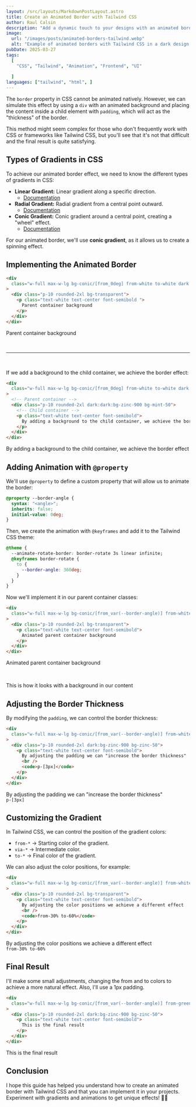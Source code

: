 ```yaml
---
layout: /src/layouts/MarkdownPostLayout.astro
title: Create an Animated Border with Tailwind CSS
author: Raul Calsin
description: "Add a dynamic touch to your designs with an animated border in Tailwind CSS. Learn how to use conic-gradient and animations to achieve an impressive visual effect. 🚀✨"
image:
  url: "/images/posts/animated-borders-tailwind.webp"
  alt: "Example of animated borders with Tailwind CSS in a dark design, featuring a vibrant color gradient background."
pubDate: 2025-03-27
tags:
  [
    "CSS", "Tailwind", "Animation", "Frontend", "UI"
   
  ]
languages: ["tailwind", "html", ]
---
```


The `border` property in CSS cannot be animated natively. However, we can simulate this effect by using a `div` with an animated background and placing the content inside a child element with `padding`, which will act as the "thickness" of the border.

This method might seem complex for those who don't frequently work with CSS or frameworks like Tailwind CSS, but you'll see that it's not that difficult and the final result is quite satisfying.

## Types of Gradients in CSS

To achieve our animated border effect, we need to know the different types of gradients in CSS:

- **Linear Gradient:** Linear gradient along a specific direction.
  - [Documentation](https://developer.mozilla.org/en-US/docs/Web/CSS/gradient/linear-gradient)
- **Radial Gradient:** Radial gradient from a central point outward.
  - [Documentation](https://developer.mozilla.org/en-US/docs/Web/CSS/gradient/radial-gradient)
- **Conic Gradient:** Conic gradient around a central point, creating a "wheel" effect.
  - [Documentation](https://developer.mozilla.org/en-US/docs/Web/CSS/gradient/conic-gradient)

For our animated border, we'll use **conic gradient**, as it allows us to create a spinning effect.

## Implementing the Animated Border

```html
<div
  class="w-full max-w-lg bg-conic/[from_0deg] from-white to-white dark:from-black via-green-400 dark:to-black  rounded-2xl p-px"
>
  <div class="p-10 rounded-2xl bg-transparent">
    <p class="text-white text-center font-semibold ">
      Parent container background
    </p>
  </div>
</div>
```

<div class="w-full max-w-lg bg-conic/[from_0deg] from-white to-white dark:from-black via-green-400 dark:to-black rounded-2xl p-px">
  <div class="p-10 rounded-2xl bg-transparent">
    <p class="text-white text-center font-semibold mt-8">
      Parent container background
    </p>
  </div>
</div>

<br>
<hr>
<br>

If we add a background to the child container, we achieve the border effect:

```html
<div
  class="w-full max-w-lg bg-conic/[from_0deg] from-white to-white dark:from-black via-green-400 dark:to-black rounded-2xl p-px"
>
  <!-- Parent container -->
  <div class="p-10 rounded-2xl dark:dark:bg-zinc-900 bg-mint-50">
    <!-- Child container -->
    <p class="text-white text-center font-semibold">
      By adding a background to the child container, we achieve the border effect
    </p>
  </div>
</div>
```

<div class="w-full max-w-lg bg-conic/[from_0deg] from-white to-white dark:from-black via-green-400 dark:to-black rounded-2xl p-px">
  <div class="p-10 rounded-2xl dark:bg-zinc-900 bg-zinc-50">
    <p class="text-white text-center font-semibold mt-8">
      By adding a background to the child container, we achieve the border effect 
    </p>
    
  </div>
</div>

## Adding Animation with `@property`

We'll use `@property` to define a custom property that will allow us to animate the border:

```css
@property --border-angle {
  syntax: "<angle>";
  inherits: false;
  initial-value: 0deg;
}
```

Then, we create the animation with `@keyframes` and add it to the Tailwind CSS theme:

```css
@theme {
  --animate-rotate-border: border-rotate 3s linear infinite;
  @keyframes border-rotate {
    to {
      --border-angle: 360deg;
    }
  }
}
```

Now we'll implement it in our parent container classes:

```html
<div
  class="w-full max-w-lg bg-conic/[from_var(--border-angle)] from-white to-white dark:from-black via-green-400 dark:to-black animate-rotate-border rounded-2xl p-px"
>
  <div class="p-10 rounded-2xl bg-transparent">
    <p class="text-white text-center font-semibold">
      Animated parent container background
    </p>
  </div>
</div>
```

<div
      class="w-full max-w-lg bg-conic/[from_var(--border-angle)] from-white to-white dark:from-black via-green-400 dark:to-black animate-rotate-border rounded-2xl p-px">
      <div class="p-10 rounded-2xl bg-transparent">
        <p class="text-white text-center font-semibold mt-8">
          Animated parent container background
        </p>
      </div>
    </div>

<br>

<div
      class="w-full max-w-lg bg-conic/[from_var(--border-angle)] from-white to-white dark:from-black via-green-400 dark:to-black animate-rotate-border rounded-2xl p-px"
    >
      <div class="p-10 rounded-2xl dark:bg-zinc-900 bg-zinc-50">
        <p class="text-white text-center font-semibold mt-8">
          This is how it looks with a background in our content
        </p>
      </div>
    </div>

## Adjusting the Border Thickness

By modifying the `padding`, we can control the border thickness:

```html
<div
  class="w-full max-w-lg bg-conic/[from_var(--border-angle)] from-white to-white dark:from-black via-green-400 dark:to-black animate-rotate-border rounded-2xl p-[3px]"
>
  <div class="p-10 rounded-2xl dark:bg-zinc-900 bg-zinc-50">
    <p class="text-white text-center font-semibold">
      By adjusting the padding we can "increase the border thickness"
      <br />
      <code>p-[3px]</code>
    </p>
  </div>
</div>
```

<div
  class="w-full max-w-lg bg-conic/[from_var(--border-angle)] from-white to-white dark:from-black via-green-400 dark:to-black animate-rotate-border rounded-2xl p-[3px]"
>
  <div class="p-10 rounded-2xl dark:bg-zinc-900 bg-zinc-50">
    <p class="text-white text-center font-semibold mt-8">
      By adjusting the padding we can "increase the border thickness" 
      <br>
      <code>p-[3px]</code>
    </p>
  </div>
</div>

## Customizing the Gradient

In Tailwind CSS, we can control the position of the gradient colors:

- `from-*` → Starting color of the gradient.
- `via-*` → Intermediate color.
- `to-*` → Final color of the gradient.

We can also adjust the color positions, for example:

```html
<div
  class="w-full max-w-lg bg-conic/[from_var(--border-angle)] from-white to-white dark:from-black via-green-400 dark:to-black from-30% to-60% animate-rotate-border rounded-2xl p-px"
>
  <div class="p-10 rounded-2xl bg-transparent">
    <p class="text-white text-center font-semibold">
      By adjusting the color positions we achieve a different effect
      <br />
      <code>from-30% to-60%</code>
    </p>
  </div>
</div>
```

<div
  class="w-full max-w-lg bg-conic/[from_var(--border-angle)] from-white to-white dark:from-black via-green-400 dark:to-black from-30% to-60% animate-rotate-border rounded-2xl p-px"
>
  <div class="p-10 rounded-2xl bg-transparent">
    <p class="text-white text-center font-semibold mt-8">
      By adjusting the color positions we achieve a different effect
      <br />
      <code>from-30% to-60%</code>
    </p>
  </div>
</div>

## Final Result

I'll make some small adjustments, changing the from and to colors to achieve a more natural effect. Also, I'll use a 1px padding.

```html
<div
  class="w-full max-w-lg bg-conic/[from_var(--border-angle)] from-green-200/20 via-green-400 to-green-200/20 from-30% to-60% animate-rotate-border rounded-2xl p-px"
>
  <div class="p-10 rounded-2xl dark:bg-zinc-900 bg-zinc-50">
    <p class="text-white text-center font-semibold">
      This is the final result
    </p>
  </div>
</div>
```

 <div
      class="w-full max-w-lg bg-conic/[from_var(--border-angle)] from-green-200/20 via-green-400 to-green-200/20 from-30% to-60% animate-rotate-border rounded-2xl p-px"
    >
      <div class="p-10 rounded-2xl dark:bg-zinc-900 bg-zinc-50">
        <p class="text-white text-center font-semibold mt-8">
          This is the final result
        </p>
      </div>
    </div>

## Conclusion

I hope this guide has helped you understand how to create an animated border with Tailwind CSS and that you can implement it in your projects. Experiment with gradients and animations to get unique effects! 🎨✨ 